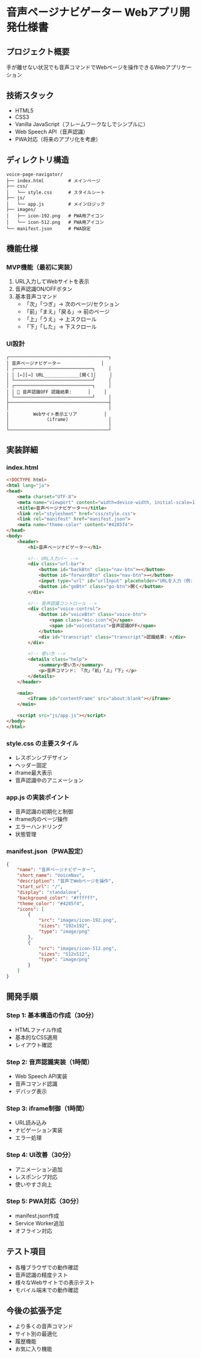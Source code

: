 # 音声ページナビゲーター Webアプリ開発仕様書

## プロジェクト概要
手が離せない状況でも音声コマンドでWebページを操作できるWebアプリケーション

## 技術スタック
- HTML5
- CSS3
- Vanilla JavaScript（フレームワークなしでシンプルに）
- Web Speech API（音声認識）
- PWA対応（将来のアプリ化を考慮）

## ディレクトリ構造
```
voice-page-navigator/
├── index.html         # メインページ
├── css/
│   └── style.css      # スタイルシート
├── js/
│   └── app.js         # メインロジック
├── images/
│   ├── icon-192.png   # PWA用アイコン
│   └── icon-512.png   # PWA用アイコン
└── manifest.json      # PWA設定
```

## 機能仕様

### MVP機能（最初に実装）
1. URL入力してWebサイトを表示
2. 音声認識ON/OFFボタン
3. 基本音声コマンド
   - 「次」「つぎ」→ 次のページ/セクション
   - 「前」「まえ」「戻る」→ 前のページ
   - 「上」「うえ」→ 上スクロール
   - 「下」「した」→ 下スクロール

### UI設計
```
┌─────────────────────────────────────┐
│ 音声ページナビゲーター               │
│ ┌─────────────────────────────┐     │
│ │ [←][→] URL_____________[開く]│     │
│ └─────────────────────────────┘     │
│ ┌─────────────────────────────┐     │
│ │ 🎤 音声認識OFF 認識結果:      │     │
│ └─────────────────────────────┘     │
├─────────────────────────────────────┤
│                                     │
│         Webサイト表示エリア          │
│              (iframe)               │
│                                     │
└─────────────────────────────────────┘
```

## 実装詳細

### index.html
```html
<!DOCTYPE html>
<html lang="ja">
<head>
    <meta charset="UTF-8">
    <meta name="viewport" content="width=device-width, initial-scale=1.0">
    <title>音声ページナビゲーター</title>
    <link rel="stylesheet" href="css/style.css">
    <link rel="manifest" href="manifest.json">
    <meta name="theme-color" content="#4285f4">
</head>
<body>
    <header>
        <h1>音声ページナビゲーター</h1>
        
        <!-- URL入力バー -->
        <div class="url-bar">
            <button id="backBtn" class="nav-btn">←</button>
            <button id="forwardBtn" class="nav-btn">→</button>
            <input type="url" id="urlInput" placeholder="URLを入力（例: https://note.com）">
            <button id="goBtn" class="go-btn">開く</button>
        </div>
        
        <!-- 音声認識コントロール -->
        <div class="voice-control">
            <button id="voiceBtn" class="voice-btn">
                <span class="mic-icon">🎤</span>
                <span id="voiceStatus">音声認識OFF</span>
            </button>
            <div id="transcript" class="transcript">認識結果: </div>
        </div>
        
        <!-- 使い方 -->
        <details class="help">
            <summary>使い方</summary>
            <p>音声コマンド: 「次」「前」「上」「下」</p>
        </details>
    </header>
    
    <main>
        <iframe id="contentFrame" src="about:blank"></iframe>
    </main>
    
    <script src="js/app.js"></script>
</body>
</html>
```

### style.css の主要スタイル
- レスポンシブデザイン
- ヘッダー固定
- iframe最大表示
- 音声認識中のアニメーション

### app.js の実装ポイント
- 音声認識の初期化と制御
- iframe内のページ操作
- エラーハンドリング
- 状態管理

### manifest.json（PWA設定）
```json
{
    "name": "音声ページナビゲーター",
    "short_name": "VoiceNav",
    "description": "音声でWebページを操作",
    "start_url": "/",
    "display": "standalone",
    "background_color": "#ffffff",
    "theme_color": "#4285f4",
    "icons": [
        {
            "src": "images/icon-192.png",
            "sizes": "192x192",
            "type": "image/png"
        },
        {
            "src": "images/icon-512.png",
            "sizes": "512x512",
            "type": "image/png"
        }
    ]
}
```

## 開発手順

### Step 1: 基本構造の作成（30分）
- HTMLファイル作成
- 基本的なCSS適用
- レイアウト確認

### Step 2: 音声認識実装（1時間）
- Web Speech API実装
- 音声コマンド認識
- デバッグ表示

### Step 3: iframe制御（1時間）
- URL読み込み
- ナビゲーション実装
- エラー処理

### Step 4: UI改善（30分）
- アニメーション追加
- レスポンシブ対応
- 使いやすさ向上

### Step 5: PWA対応（30分）
- manifest.json作成
- Service Worker追加
- オフライン対応

## テスト項目
- 各種ブラウザでの動作確認
- 音声認識の精度テスト
- 様々なWebサイトでの表示テスト
- モバイル端末での動作確認

## 今後の拡張予定
- より多くの音声コマンド
- サイト別の最適化
- 履歴機能
- お気に入り機能